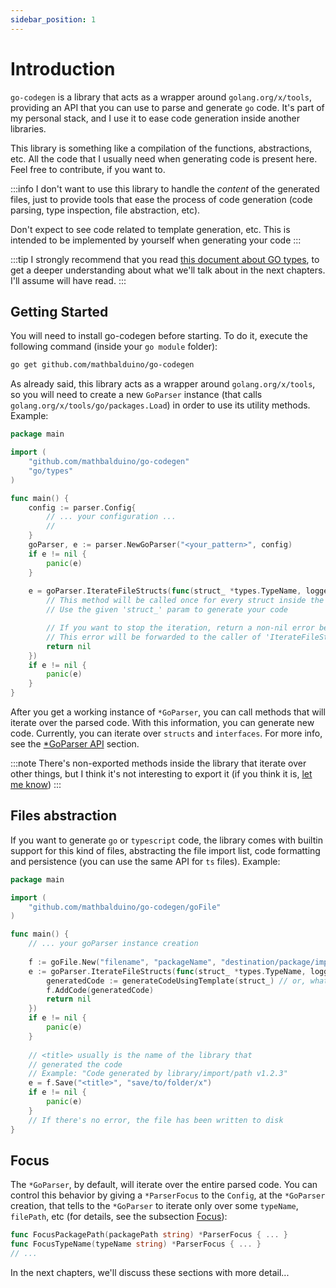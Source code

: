 ```yaml
---
sidebar_position: 1
---
```


# Introduction

`go-codegen` is a library that acts as a wrapper around `golang.org/x/tools`, providing an API
that you can use to parse and generate `go` code. It's part of my personal stack, and I use it
to ease code generation inside another libraries.

This library is something like a compilation of the functions, abstractions, etc. All the code
that I usually need when generating code is present here. Feel free to contribute, if you want
to.

:::info
I don't want to use this library to handle the _content_ of the generated files, just to provide
tools that ease the process of code generation (code parsing, type inspection, file abstraction, etc).

Don't expect to see code related to template generation, etc. This is intended to be implemented by 
yourself when generating your code
:::

:::tip
I strongly recommend that you read [this document about GO types](https://github.com/golang/example/blob/master/gotypes/go-types.md),
to get a deeper understanding about what we'll talk about in the next chapters. I'll assume will have read.
:::

## Getting Started

You will need to install go-codegen before starting. To do it, execute the following command (inside your `go module`
folder):

```sh test
go get github.com/mathbalduino/go-codegen
```

As already said, this library acts as a wrapper around `golang.org/x/tools`, so you will need to create a new
`GoParser` instance (that calls `golang.org/x/tools/go/packages.Load`) in order to use its utility methods. Example:

```go
package main

import (
	"github.com/mathbalduino/go-codegen"
	"go/types"
)

func main() {
	config := parser.Config{
		// ... your configuration ...
		//
	}
	goParser, e := parser.NewGoParser("<your_pattern>", config)
	if e != nil {
		panic(e)
	}
	
	e = goParser.IterateFileStructs(func(struct_ *types.TypeName, logger parser.LoggerCLI) error { 
		// This method will be called once for every struct inside the parsed GO code
		// Use the given 'struct_' param to generate your code

		// If you want to stop the iteration, return a non-nil error below
		// This error will be forwarded to the caller of 'IterateFileStructs'
		return nil
	})
	if e != nil {
		panic(e)
	}
}
```

After you get a working instance of `*GoParser`, you can call methods that will iterate over the
parsed code. With this information, you can generate new code. Currently, you can iterate over `structs`
and `interfaces`. For more info, see the [*GoParser API](go-parser-api.md) section.

:::note
There's non-exported methods inside the library that iterate over other things, but I think it's not 
interesting to export it (if you think it is, [let me know](https://github.com/mathbalduino/go-codegen/issues/new))
:::

## Files abstraction

If you want to generate `go` or `typescript` code, the library comes with builtin support for this kind
of files, abstracting the file import list, code formatting and persistence (you can use the same API for
`ts` files). Example:

```go
package main

import (
	"github.com/mathbalduino/go-codegen/goFile"
)

func main() {
	// ... your goParser instance creation
	
	f := goFile.New("filename", "packageName", "destination/package/import/path")
	e := goParser.IterateFileStructs(func(struct_ *types.TypeName, logger parser.LoggerCLI) error {
		generatedCode := generateCodeUsingTemplate(struct_) // or, whatever you want
		f.AddCode(generatedCode)
		return nil
	})
	if e != nil {
		panic(e)
	}
	
	// <title> usually is the name of the library that
	// generated the code
	// Example: "Code generated by library/import/path v1.2.3"
	e = f.Save("<title>", "save/to/folder/x")
	if e != nil {
		panic(e)
	}
	// If there's no error, the file has been written to disk
}
```

## Focus

The `*GoParser`, by default, will iterate over the entire parsed code. You can control this behavior by giving
a `*ParserFocus` to the `Config`, at the `*GoParser` creation, that tells to the `*GoParser`
to iterate only over some `typeName`, `filePath`, etc (for details, see the subsection [Focus](./go-parser-api.md#focus)):

```go
func FocusPackagePath(packagePath string) *ParserFocus { ... }
func FocusTypeName(typeName string) *ParserFocus { ... }
// ...
```

In the next chapters, we'll discuss these sections with more detail...
